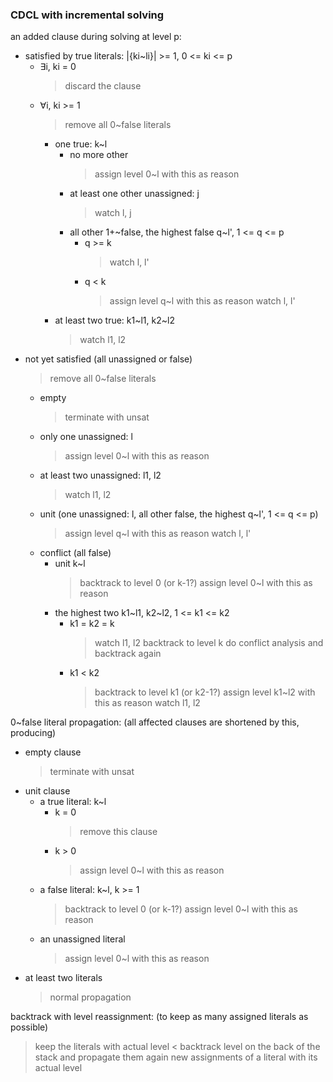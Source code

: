 ### CDCL with incremental solving

an added clause during solving at level p:

- satisfied by true literals: |{ki~li}| >= 1, 0 <= ki <= p
  - ∃i, ki = 0
    > discard the clause
  - ∀i, ki >= 1
    > remove all 0~false literals
    - one true: k~l
      - no more other
        > assign level 0~l with this as reason
      - at least one other unassigned: j
        > watch l, j
      - all other 1+~false, the highest false q~l', 1 <= q <= p
        - q >= k
          > watch l, l'
        - q < k
          > assign level q~l with this as reason
          > watch l, l'
    - at least two true: k1~l1, k2~l2
      > watch l1, l2
- not yet satisfied (all unassigned or false)
  > remove all 0~false literals
  - empty
    > terminate with unsat
  - only one unassigned: l
    > assign level 0~l with this as reason
  - at least two unassigned: l1, l2
    > watch l1, l2
  - unit (one unassigned: l, all other false, the highest q~l', 1 <= q <= p)
    > assign level q~l with this as reason
    > watch l, l'
  - conflict (all false)
    - unit k~l
      > backtrack to level 0 (or k-1?)
      > assign level 0~l with this as reason
    - the highest two k1~l1, k2~l2, 1 <= k1 <= k2
      - k1 = k2 = k
        > watch l1, l2
        > backtrack to level k
        > do conflict analysis and backtrack again
      - k1 < k2
        > backtrack to level k1 (or k2-1?)
        > assign level k1~l2 with this as reason
        > watch l1, l2


0~false literal propagation: (all affected clauses are shortened by this, producing)
- empty clause
  > terminate with unsat
- unit clause
  - a true literal: k~l
    - k = 0
      > remove this clause
    - k > 0
      > assign level 0~l with this as reason
  - a false literal: k~l, k >= 1
    > backtrack to level 0 (or k-1?)
    > assign level 0~l with this as reason
  - an unassigned literal
    > assign level 0~l with this as reason
- at least two literals
  > normal propagation


backtrack with level reassignment: (to keep as many assigned literals as possible)
> keep the literals with actual level < backtrack level on the back of the stack and propagate them again
> new assignments of a literal with its actual level
